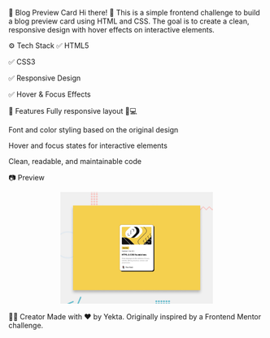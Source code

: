 📝 Blog Preview Card
Hi there! 👋
This is a simple frontend challenge to build a blog preview card using HTML and CSS. The goal is to create a clean, responsive design with hover effects on interactive elements.

⚙️ Tech Stack
✅ HTML5

✅ CSS3

✅ Responsive Design

✅ Hover & Focus Effects

🎯 Features
Fully responsive layout 📱💻

Font and color styling based on the original design

Hover and focus states for interactive elements 

Clean, readable, and maintainable code 

📷 Preview
<div align="center"> <img src="./preview.jpg" alt="Blog preview card design" width="300px" /> </div>


🙋‍♀️ Creator
Made with ❤️ by Yekta.
Originally inspired by a Frontend Mentor challenge.
